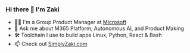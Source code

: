 ### Hi there 👋 I'm Zaki

- 👨‍💻 I'm a Group Product Manager at [Microsoft](https://microsoft.com)
- 💬 Ask me about M365 Platform, Autonomous AI, and Product Making
- 🛠️ Toolchain I use to build apps Linux, Python, React & Bash
- 📫 Check out [SimplyZaki.com](https://simplyzaki.com)